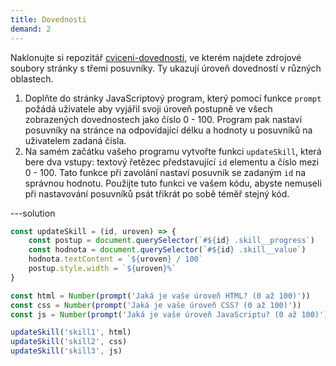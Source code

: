 ```yaml
---
title: Dovednosti
demand: 2
---
```


Naklonujte si repozitář [cviceni-dovednosti](https://github.com/Czechitas-podklady-WEB/cviceni-dovednosti), ve kterém najdete zdrojové soubory stránky s třemi posuvníky. Ty ukazují úroveň dovedností v různých oblastech.

1. Doplňte do stránky JavaScriptový program, který pomocí funkce `prompt` požádá uživatele aby vyjářil svoji úroveň postupně ve všech zobrazených dovednostech jako číslo 0 - 100. Program pak nastaví posuvníky na stránce na odpovídající délku a hodnoty u posuvníků na uživatelem zadaná čísla.
1. Na samém začátku vašeho programu vytvořte funkci `updateSkill`, která bere dva vstupy: textový řetězec představující `id` elementu a číslo mezi 0 - 100. Tato funkce při zavolání nastaví posuvník se zadaným `id` na správnou hodnotu. Použijte tuto funkci ve vašem kódu, abyste nemuseli při nastavování posuvníků psát třikrát po sobě téměř stejný kód.

---solution

```js
const updateSkill = (id, uroven) => {
	const postup = document.querySelector(`#${id} .skill__progress`)
	const hodnota = document.querySelector(`#${id} .skill__value`)
	hodnota.textContent = `${uroven} / 100`
	postup.style.width = `${uroven}%`
}

const html = Number(prompt('Jaká je vaše úroveň HTML? (0 až 100)'))
const css = Number(prompt('Jaká je vaše úroveň CSS? (0 až 100)'))
const js = Number(prompt('Jaká je vaše úroveň JavaScriptu? (0 až 100)'))

updateSkill('skill1', html)
updateSkill('skill2', css)
updateSkill('skill3', js)
```

